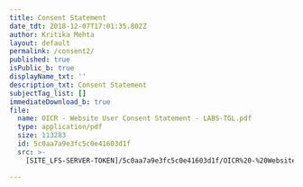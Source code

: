 ```yaml
---
title: Consent Statement
date_tdt: 2018-12-07T17:01:35.802Z
author: Kritika Mehta
layout: default
permalink: /consent2/
published: true
isPublic_b: true
displayName_txt: ''
description_txt: Consent Statement
subjectTag_list: []
immediateDownload_b: true
file:
  name: OICR - Website User Consent Statement - LABS-TGL.pdf
  type: application/pdf
  size: 113283
  id: 5c0aa7a9e3fc5c0e41603d1f
  src: >-
    [SITE_LFS-SERVER-TOKEN]/5c0aa7a9e3fc5c0e41603d1f/OICR%20-%20Website%20User%20Consent%20Statement%20-%20LABS-TGL.pdf

---
```



